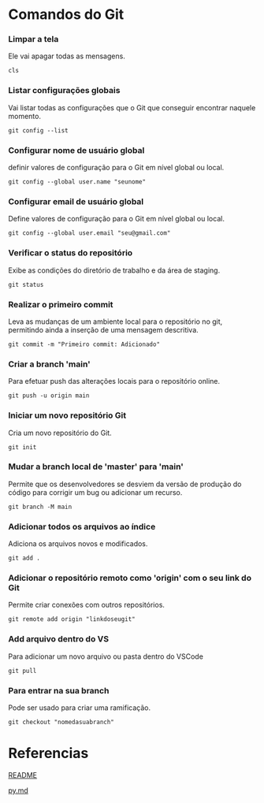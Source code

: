 # Comandos do Git

### Limpar a tela
Ele vai apagar todas as mensagens.
```
cls
```

### Listar configurações globais
Vai listar todas as configurações que o Git que conseguir encontrar naquele momento.
```
git config --list
```

### Configurar nome de usuário global
definir valores de configuração para o Git em nível global ou local.
```
git config --global user.name "seunome"
```

### Configurar email de usuário global
Define valores de configuração para o Git em nível global ou local.
```
git config --global user.email "seu@gmail.com"
```

### Verificar o status do repositório
Exibe as condições do diretório de trabalho e da área de staging.
```
git status
```

### Realizar o primeiro commit
Leva as mudanças de um ambiente local para o repositório no git, permitindo ainda a inserção de uma mensagem descritiva.
```
git commit -m "Primeiro commit: Adicionado"
```

### Criar a branch 'main'
Para efetuar push das alterações locais para o repositório online.
```
git push -u origin main
```

### Iniciar um novo repositório Git
Cria um novo repositório do Git.
```
git init
```

### Mudar a branch local de 'master' para 'main'
Permite que os desenvolvedores se desviem da versão de produção do código para corrigir um bug ou adicionar um recurso.
```
git branch -M main
```

### Adicionar todos os arquivos ao índice
Adiciona os arquivos novos e modificados.
```
git add .
```

### Adicionar o repositório remoto como 'origin' com o seu link do Git
Permite criar conexões com outros repositórios.
```
git remote add origin "linkdoseugit"
```

### Add arquivo dentro do VS
Para adicionar um novo arquivo ou pasta dentro do VSCode
```
git pull
```
### Para entrar na sua branch
Pode ser usado para criar uma ramificação.
```
git checkout "nomedasuabranch"
```

# Referencias
[README](README.md)

[py.md](py.md)
